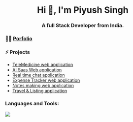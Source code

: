 <h1 align="center">Hi 👋, I'm Piyush Singh</h1>
<h3 align="center">A full Stack Developer from India.</h3>


### 👨‍💻 [Porfolio](https://portfolio-piyush-singh.vercel.app/)

### ⚡ Projects
- [TeleMedicine web application]()
- [AI Saas Web application](https://github.com/Piyush-Singh-coder/OmniAI)
- [Real time chat application](https://github.com/Piyush-Singh-coder/chatty)
- [Expense Tracker web application](https://github.com/Piyush-Singh-coder/ExpenseTrackerApp)
- [Notes making web application](https://github.com/Piyush-Singh-coder/thinkboard-mern-stack)
- [Travel & Listing application](https://github.com/Piyush-Singh-coder/havenly)

<h3 align="left">Languages and Tools:</h3>
<a href="https://skillicons.dev">
    <img src="https://skillicons.dev/icons?i=c,java,python,html,css,tailwind,js,react,nextjs,nodejs,express,spring,redux,mongodb,mysql,postgresql,npm,postman,docker,git,github,vercel,notion,blender,prisma&theme=dark" />
</a>



